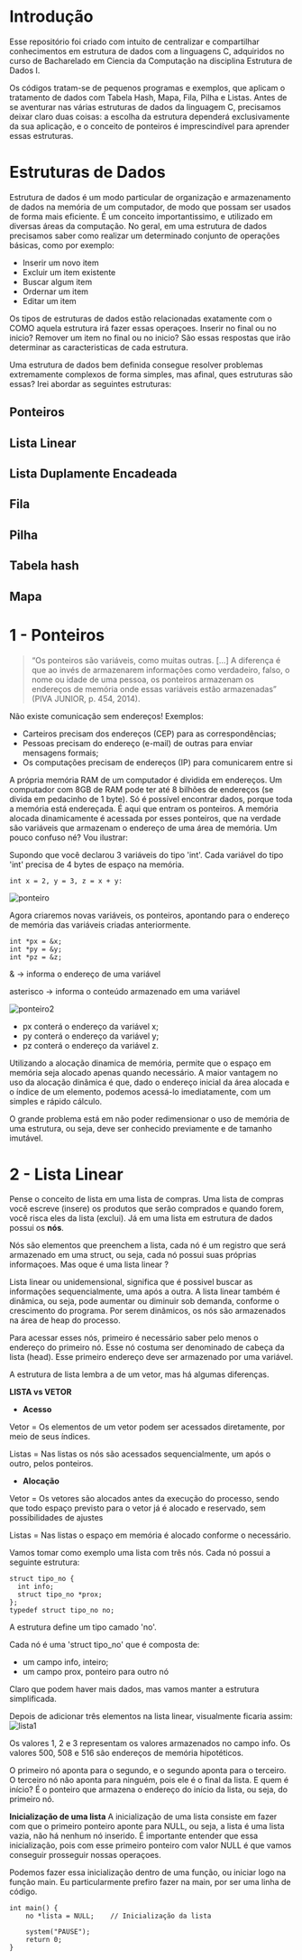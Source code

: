 # Introdução
 Esse repositório foi criado com intuito de centralizar e compartilhar conhecimentos em estrutura de dados com a linguagens C, adquiridos no curso de Bacharelado em Ciencia da Computação na disciplina Estrutura de Dados I.
 
 Os códigos tratam-se de pequenos programas e exemplos, que aplicam o tratamento de dados com Tabela Hash, Mapa, Fila, Pilha e Listas. Antes de se aventurar nas várias estruturas de dados da linguagem C, precisamos deixar claro duas coisas: a escolha da estrutura dependerá exclusivamente da sua aplicação, e o conceito de ponteiros é imprescindível para aprender essas estruturas.
 
# Estruturas de Dados 

Estrutura de dados é um modo particular de organização e armazenamento de dados na memória de um computador, de modo que possam ser usados de forma mais eficiente. É um conceito importantissimo, e utilizado em diversas áreas da computação. No geral, em uma estrutura de dados precisamos saber como realizar um determinado conjunto de operações básicas, como por exemplo:
- Inserir um novo item
- Excluir um item existente
- Buscar algum item 
- Ordernar um item
- Editar um item

Os tipos de estruturas de dados estão relacionadas exatamente com o COMO aquela estrutura irá fazer essas operaçoes. Inserir no final ou no inicio? Remover um item no final ou no inicio? São essas respostas que irão determinar as caracteristicas de cada estrutura.

Uma estrutura de dados bem definida consegue resolver problemas extremamente complexos de forma simples, mas afinal, ques estruturas são essas? 
Irei abordar as seguintes estruturas:

## Ponteiros
## Lista Linear
## Lista Duplamente Encadeada 
## Fila
## Pilha
## Tabela hash 
## Mapa
 
   
# 1 - Ponteiros
 >“Os ponteiros são variáveis, como muitas outras. [...] A
diferença é que ao invés de armazenarem informações
como verdadeiro, falso, o nome ou idade de uma pessoa,
os ponteiros armazenam os endereços de memória onde
essas variáveis estão armazenadas” (PIVA JUNIOR, p. 454, 2014).

Não existe comunicação sem endereços!
Exemplos:
- Carteiros precisam dos endereços (CEP) para as
correspondências;
- Pessoas precisam do endereço (e-mail) de outras para enviar
mensagens formais;
- Os computações precisam de endereços (IP) para
comunicarem entre si

A própria memória RAM de um computador é dividida em endereços. Um computador com 8GB de RAM pode ter até 8 bilhões de endereços (se divida em pedacinho de 1 byte).
Só é possível encontrar dados, porque toda a memória está endereçada.
É aqui que entram os ponteiros. A memória alocada dinamicamente é acessada por esses ponteiros, que na verdade
são variáveis que armazenam o endereço de uma área de memória.
Um pouco confuso né? Vou ilustrar:

Supondo que você declarou 3 variáveis do tipo 'int'. Cada variável do tipo 'int' precisa de 4 bytes de espaço na memória.

```int x = 2, y = 3, z = x + y:```


![ponteiro](https://user-images.githubusercontent.com/72525405/95510104-c9762780-098b-11eb-87ef-aa0284e89110.PNG)

Agora criaremos novas variáveis, os ponteiros, apontando para o endereço de memória das variáveis criadas anteriormente.

```
int *px = &x;
int *py = &y;
int *pz = &z;
 ```
& -> informa o endereço de uma variável

asterisco -> informa o conteúdo armazenado em uma variável

![ponteiro2](https://user-images.githubusercontent.com/72525405/95511538-fdeae300-098d-11eb-9364-2fefe6f5592c.PNG)

- px conterá o endereço da variável x;
- py conterá o endereço da variável y;
- pz conterá o endereço da variável z.

Utilizando a alocação dinamica de memória, permite que o espaço em memória seja alocado apenas quando necessário. 
A maior vantagem no uso da alocação dinâmica é que, dado o endereço inicial da área alocada e o índice de um elemento, podemos acessá-lo imediatamente, com um simples e rápido cálculo. 

O grande problema está em não poder redimensionar o uso de memória de uma estrutura, ou seja, deve ser conhecido previamente e de tamanho imutável.
 
# 2 - Lista Linear

Pense o conceito de lista em uma lista de compras. Uma lista de compras você escreve (insere) os produtos que serão comprados e quando forem, você risca eles da lista (exclui).
Já em uma lista em estrutura de dados possui os **nós**.

Nós são elementos que preenchem a lista, cada nó é um registro que será armazenado em uma struct, ou seja, cada nó possui suas próprias informaçoes.
Mas oque é uma lista linear ? 

Lista linear ou unidemensional, significa que é possivel buscar as informações sequencialmente, uma após a outra.
A lista linear também é dinâmica, ou seja, pode aumentar ou diminuir sob demanda, conforme o crescimento do programa.
Por serem dinâmicos, os nós são armazenados na área de heap do processo.

Para acessar esses nós, primeiro é necessário saber pelo menos o endereço do primeiro nó. Esse nó costuma ser denominado de cabeça da lista (head).
Esse primeiro endereço deve ser armazenado por uma variável.

A estrutura de lista lembra a de um vetor, mas há algumas diferenças.

**LISTA vs VETOR**

- **Acesso**

Vetor = Os elementos de um vetor podem ser acessados diretamente,
por meio de seus índices.

Listas = Nas listas os nós são acessados sequencialmente, um
após o outro, pelos ponteiros.

- **Alocação**

Vetor = Os vetores são alocados antes da execução do processo,
sendo que todo espaço previsto para o vetor já é alocado e
reservado, sem possibilidades de ajustes

Listas = Nas listas o espaço em memória é alocado conforme o
necessário.

Vamos tomar como exemplo uma lista com três nós. Cada nó possui a seguinte estrutura:

```
struct tipo_no {
  int info;
  struct tipo_no *prox;
};
typedef struct tipo_no no;
```

A estrutura define um tipo camado 'no'.

Cada nó é uma 'struct tipo_no' que é composta de:
- um campo info, inteiro;
- um campo prox, ponteiro para outro nó

Claro que podem haver mais dados, mas vamos manter a estrutura simplificada.

Depois de adicionar três elementos na lista linear, visualmente ficaria assim:
![lista1](https://user-images.githubusercontent.com/72525405/95789868-b4afd180-0cb4-11eb-8f9a-786992578735.PNG)

Os valores 1, 2 e 3 representam os valores armazenados no campo info.
Os valores 500, 508 e 516 são endereços de memória hipotéticos.

O primeiro nó aponta para o segundo, e o segundo aponta para o terceiro.
O terceiro nó não aponta para ninguém, pois ele é o final da lista.
E quem é início? É o ponteiro que armazena o endereço do início da lista, ou seja, do primeiro nó.

**Inicialização de uma lista**
A inicialização de uma lista consiste em fazer com que o primeiro ponteiro aponte para NULL, ou seja, a lista é uma lista vazia, não há nenhum nó inserido.
É importante entender que essa inicialização, pois com esse primeiro ponteiro com valor NULL é que vamos conseguir prosseguir nossas operaçoes.

Podemos fazer essa inicialização dentro de uma função, ou iniciar logo na função main. Eu particularmente prefiro fazer na main, por ser uma linha de código.

```
int main() {
    no *lista = NULL;    // Inicialização da lista
    
    system("PAUSE");
    return 0;
}
```



